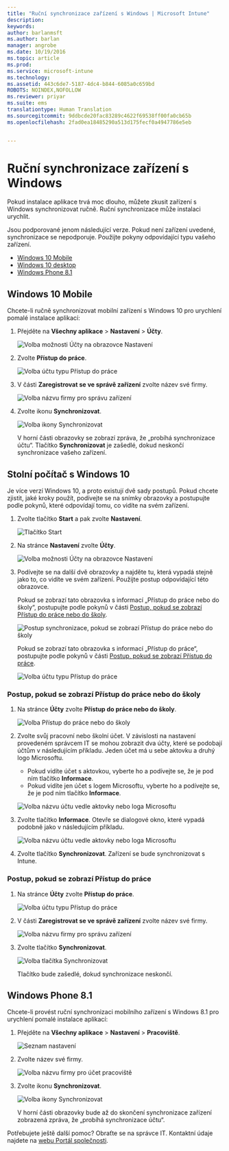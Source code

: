 ```yaml
---
title: "Ruční synchronizace zařízení s Windows | Microsoft Intune"
description: 
keywords: 
author: barlanmsft
ms.author: barlan
manager: angrobe
ms.date: 10/19/2016
ms.topic: article
ms.prod: 
ms.service: microsoft-intune
ms.technology: 
ms.assetid: 443c6de7-5187-4dc4-b844-6085a0c659bd
ROBOTS: NOINDEX,NOFOLLOW
ms.reviewer: priyar
ms.suite: ems
translationtype: Human Translation
ms.sourcegitcommit: 9ddbcde20fac83289c4622f69538ff00fa0cb65b
ms.openlocfilehash: 2fad0ea18485290a513d175fecf0a4947786e5eb


---
```



# <a name="sync-your-windows-device-manually"></a>Ruční synchronizace zařízení s Windows
Pokud instalace aplikace trvá moc dlouho, můžete zkusit zařízení s Windows synchronizovat ručně. Ruční synchronizace může instalaci urychlit.

Jsou podporované jenom následující verze. Pokud není zařízení uvedené, synchronizace se nepodporuje. Použijte pokyny odpovídající typu vašeho zařízení.

* [Windows 10 Mobile](#windows-10-mobile)
* [Windows 10 desktop](#windows-10-desktop)
* [Windows Phone 8.1](#windows-phone-8-1)


## <a name="windows-10-mobile"></a>Windows 10 Mobile
Chcete-li ručně synchronizovat mobilní zařízení s Windows 10 pro urychlení pomalé instalace aplikací:

1. Přejděte na **Všechny aplikace** > **Nastavení** > **Účty**.

    ![Volba možnosti Účty na obrazovce Nastavení](./media/win10m-sync-1-settings-accounts.png)

2. Zvolte **Přístup do práce**.

    ![Volba účtu typu Přístup do práce](./media/win10m-sync-2-work-access.png)

3. V části **Zaregistrovat se ve správě zařízení** zvolte název své firmy.

    ![Volba názvu firmy pro správu zařízení](./media/win10m-sync-3-tap-comp-name.png)

4. Zvolte ikonu **Synchronizovat**.

    ![Volba ikony Synchronizovat](./media/win10m-sync-4-tap-sync.png)

    V horní části obrazovky se zobrazí zpráva, že „probíhá synchronizace účtu“. Tlačítko **Synchronizovat** je zašedlé, dokud neskončí synchronizace vašeho zařízení.

## <a name="windows-10-desktop"></a>Stolní počítač s Windows 10
Je více verzí Windows 10, a proto existují dvě sady postupů. Pokud chcete zjistit, jaké kroky použít, podívejte se na snímky obrazovky a postupujte podle pokynů, které odpovídají tomu, co vidíte na svém zařízení. 

1. Zvolte tlačítko **Start** a pak zvolte **Nastavení**.

    ![Tlačítko Start](./media/win10pc-sync-1-start-button.png)

2. Na stránce **Nastavení** zvolte **Účty**.

    ![Volba možnosti Účty na obrazovce Nastavení](./media/win10pc-sync-2-settings-accounts.png)

3. Podívejte se na další dvě obrazovky a najděte tu, která vypadá stejně jako to, co vidíte ve svém zařízení. Použijte postup odpovídající této obrazovce.

    Pokud se zobrazí tato obrazovka s informací „Přístup do práce nebo do školy“, postupujte podle pokynů v části [Postup, pokud se zobrazí Přístup do práce nebo do školy](#steps-to-follow-if-you-see-access-work-or-school).

    ![Postup synchronizace, pokud se zobrazí Přístup do práce nebo do školy](./media/w10-enroll-rs1-connect-to-work-or-school.png)

    Pokud se zobrazí tato obrazovka s informací „Přístup do práce“, postupujte podle pokynů v části [Postup, pokud se zobrazí Přístup do práce](#steps-to-follow-if-you-see-your-account).

    ![Volba účtu typu Přístup do práce](./media/win10pc-sync-3-work-access.png) 

### <a name="steps-to-follow-if-you-see-access-work-or-school"></a>Postup, pokud se zobrazí Přístup do práce nebo do školy

1. Na stránce **Účty** zvolte **Přístup do práce nebo do školy**.

    ![Volba Přístup do práce nebo do školy](./media/w10-enroll-rs1-connect-to-work-or-school.png)

2. Zvolte svůj pracovní nebo školní účet. V závislosti na nastavení provedeném správcem IT se mohou zobrazit dva účty, které se podobají účtům v následujícím příkladu. Jeden účet má u sebe aktovku a druhý logo Microsoftu. 

    - Pokud vidíte účet s aktovkou, vyberte ho a podívejte se, že je pod ním tlačítko **Informace**. 
    - Pokud vidíte jen účet s logem Microsoftu, vyberte ho a podívejte se, že je pod ním tlačítko **Informace**.

    ![Volba názvu účtu vedle aktovky nebo loga Microsoftu](./media/win10pc-rs1-sync-info-button.png)

3. Zvolte tlačítko **Informace**. Otevře se dialogové okno, které vypadá podobně jako v následujícím příkladu.

    ![Volba názvu účtu vedle aktovky nebo loga Microsoftu](./media/win10pc-rs1-sync-button.png)

4. Zvolte tlačítko **Synchronizovat**. Zařízení se bude synchronizovat s Intune.

### <a name="steps-to-follow-if-you-see-work-access"></a>Postup, pokud se zobrazí Přístup do práce
    
1. Na stránce **Účty** zvolte **Přístup do práce**.

    ![Volba účtu typu Přístup do práce](./media/win10pc-sync-3-work-access.png)

2. V části **Zaregistrovat se ve správě zařízení** zvolte název své firmy.

    ![Volba názvu firmy pro správu zařízení](./media/win10pc-sync-4-tap-com-name.png)

3. Zvolte tlačítko **Synchronizovat**.

    ![Volba tlačítka Synchronizovat](./media/win10pc-sync-5-tap-sync.png)

   Tlačítko bude zašedlé, dokud synchronizace neskončí.

## <a name="windows-phone-81"></a>Windows Phone 8.1
Chcete-li provést ruční synchronizaci mobilního zařízení s Windows 8.1 pro urychlení pomalé instalace aplikací:

1. Přejděte na **Všechny aplikace** > **Nastavení** > **Pracoviště**.

    ![Seznam nastavení](./media/wp81-1-sync-settings-workplace.png)

2. Zvolte název své firmy.

    ![Volba názvu firmy pro účet pracoviště](./media/wp81-2-sync-tap-compname.png)

3. Zvolte ikonu **Synchronizovat**.

    ![Volba ikony Synchronizovat](./media/wp81-3-sync-tap-sync-button.png)

   V horní části obrazovky bude až do skončení synchronizace zařízení zobrazená zpráva, že „probíhá synchronizace účtu“.

Potřebujete ještě další pomoc? Obraťte se na správce IT. Kontaktní údaje najdete na [webu Portál společnosti](http://portal.manage.microsoft.com).



<!--HONumber=Nov16_HO1-->


